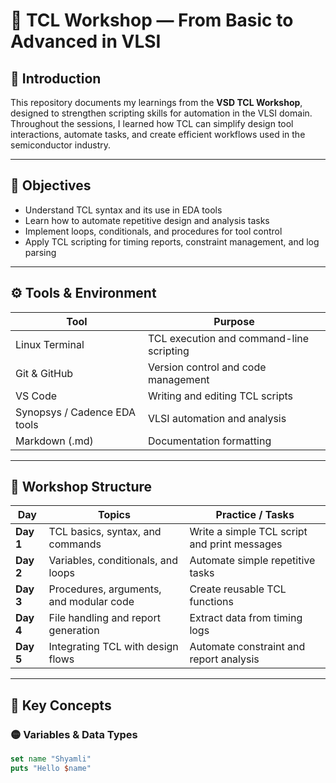 
# 🧾 TCL Workshop — From Basic to Advanced in VLSI  

## 🔰 Introduction  
This repository documents my learnings from the **VSD TCL Workshop**, designed to strengthen scripting skills for automation in the VLSI domain.  
Throughout the sessions, I learned how TCL can simplify design tool interactions, automate tasks, and create efficient workflows used in the semiconductor industry.  

---

## 🎯 Objectives  
- Understand TCL syntax and its use in EDA tools  
- Learn how to automate repetitive design and analysis tasks  
- Implement loops, conditionals, and procedures for tool control  
- Apply TCL scripting for timing reports, constraint management, and log parsing  

---

## ⚙️ Tools & Environment  
| Tool | Purpose |
|------|----------|
| Linux Terminal | TCL execution and command-line scripting |
| Git & GitHub | Version control and code management |
| VS Code | Writing and editing TCL scripts |
| Synopsys / Cadence EDA tools | VLSI automation and analysis |
| Markdown (.md) | Documentation formatting |

---

## 📅 Workshop Structure  

| Day | Topics | Practice / Tasks |
|-----|--------|------------------|
| **Day 1** | TCL basics, syntax, and commands | Write a simple TCL script and print messages |
| **Day 2** | Variables, conditionals, and loops | Automate simple repetitive tasks |
| **Day 3** | Procedures, arguments, and modular code | Create reusable TCL functions |
| **Day 4** | File handling and report generation | Extract data from timing logs |
| **Day 5** | Integrating TCL with design flows | Automate constraint and report analysis |

---

## 🧠 Key Concepts  

### 🟡 Variables & Data Types  
```tcl
set name "Shyamli"
puts "Hello $name"
